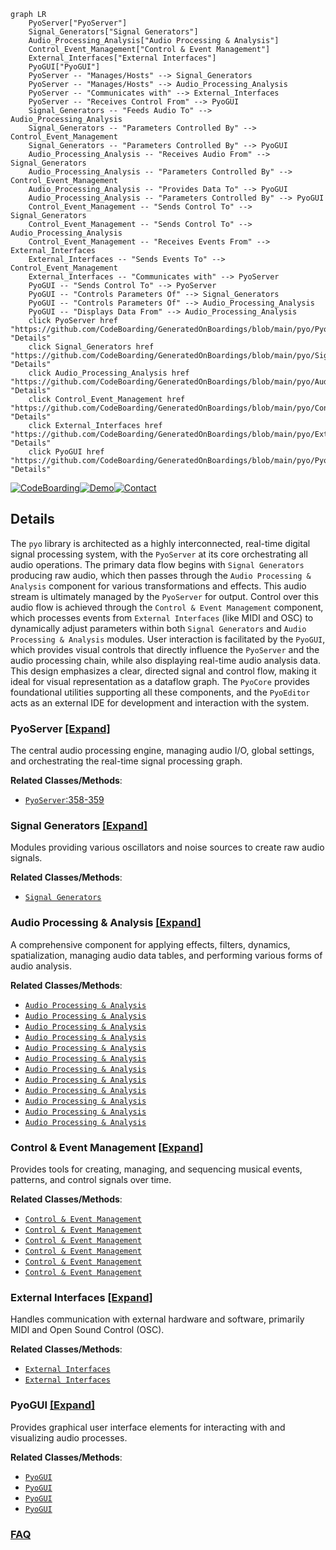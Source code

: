 ```mermaid
graph LR
    PyoServer["PyoServer"]
    Signal_Generators["Signal Generators"]
    Audio_Processing_Analysis["Audio Processing & Analysis"]
    Control_Event_Management["Control & Event Management"]
    External_Interfaces["External Interfaces"]
    PyoGUI["PyoGUI"]
    PyoServer -- "Manages/Hosts" --> Signal_Generators
    PyoServer -- "Manages/Hosts" --> Audio_Processing_Analysis
    PyoServer -- "Communicates with" --> External_Interfaces
    PyoServer -- "Receives Control From" --> PyoGUI
    Signal_Generators -- "Feeds Audio To" --> Audio_Processing_Analysis
    Signal_Generators -- "Parameters Controlled By" --> Control_Event_Management
    Signal_Generators -- "Parameters Controlled By" --> PyoGUI
    Audio_Processing_Analysis -- "Receives Audio From" --> Signal_Generators
    Audio_Processing_Analysis -- "Parameters Controlled By" --> Control_Event_Management
    Audio_Processing_Analysis -- "Provides Data To" --> PyoGUI
    Audio_Processing_Analysis -- "Parameters Controlled By" --> PyoGUI
    Control_Event_Management -- "Sends Control To" --> Signal_Generators
    Control_Event_Management -- "Sends Control To" --> Audio_Processing_Analysis
    Control_Event_Management -- "Receives Events From" --> External_Interfaces
    External_Interfaces -- "Sends Events To" --> Control_Event_Management
    External_Interfaces -- "Communicates with" --> PyoServer
    PyoGUI -- "Sends Control To" --> PyoServer
    PyoGUI -- "Controls Parameters Of" --> Signal_Generators
    PyoGUI -- "Controls Parameters Of" --> Audio_Processing_Analysis
    PyoGUI -- "Displays Data From" --> Audio_Processing_Analysis
    click PyoServer href "https://github.com/CodeBoarding/GeneratedOnBoardings/blob/main/pyo/PyoServer.md" "Details"
    click Signal_Generators href "https://github.com/CodeBoarding/GeneratedOnBoardings/blob/main/pyo/Signal_Generators.md" "Details"
    click Audio_Processing_Analysis href "https://github.com/CodeBoarding/GeneratedOnBoardings/blob/main/pyo/Audio_Processing_Analysis.md" "Details"
    click Control_Event_Management href "https://github.com/CodeBoarding/GeneratedOnBoardings/blob/main/pyo/Control_Event_Management.md" "Details"
    click External_Interfaces href "https://github.com/CodeBoarding/GeneratedOnBoardings/blob/main/pyo/External_Interfaces.md" "Details"
    click PyoGUI href "https://github.com/CodeBoarding/GeneratedOnBoardings/blob/main/pyo/PyoGUI.md" "Details"
```

[![CodeBoarding](https://img.shields.io/badge/Generated%20by-CodeBoarding-9cf?style=flat-square)](https://github.com/CodeBoarding/GeneratedOnBoardings)[![Demo](https://img.shields.io/badge/Try%20our-Demo-blue?style=flat-square)](https://www.codeboarding.org/demo)[![Contact](https://img.shields.io/badge/Contact%20us%20-%20contact@codeboarding.org-lightgrey?style=flat-square)](mailto:contact@codeboarding.org)

## Details

The `pyo` library is architected as a highly interconnected, real-time digital signal processing system, with the `PyoServer` at its core orchestrating all audio operations. The primary data flow begins with `Signal Generators` producing raw audio, which then passes through the `Audio Processing & Analysis` component for various transformations and effects. This audio stream is ultimately managed by the `PyoServer` for output. Control over this audio flow is achieved through the `Control & Event Management` component, which processes events from `External Interfaces` (like MIDI and OSC) to dynamically adjust parameters within both `Signal Generators` and `Audio Processing & Analysis` modules. User interaction is facilitated by the `PyoGUI`, which provides visual controls that directly influence the `PyoServer` and the audio processing chain, while also displaying real-time audio analysis data. This design emphasizes a clear, directed signal and control flow, making it ideal for visual representation as a dataflow graph. The `PyoCore` provides foundational utilities supporting all these components, and the `PyoEditor` acts as an external IDE for development and interaction with the system.

### PyoServer [[Expand]](./PyoServer.md)
The central audio processing engine, managing audio I/O, global settings, and orchestrating the real-time signal processing graph.


**Related Classes/Methods**:

- <a href="https://github.com/belangeo/pyo/blob/master/pyo/lib/_core.py#L358-L359" target="_blank" rel="noopener noreferrer">`PyoServer`:358-359</a>


### Signal Generators [[Expand]](./Signal_Generators.md)
Modules providing various oscillators and noise sources to create raw audio signals.


**Related Classes/Methods**:

- <a href="https://github.com/belangeo/pyo/blob/master/pyo/lib/generators.py" target="_blank" rel="noopener noreferrer">`Signal Generators`</a>


### Audio Processing & Analysis [[Expand]](./Audio_Processing_Analysis.md)
A comprehensive component for applying effects, filters, dynamics, spatialization, managing audio data tables, and performing various forms of audio analysis.


**Related Classes/Methods**:

- <a href="https://github.com/belangeo/pyo/blob/master/pyo/lib/effects.py" target="_blank" rel="noopener noreferrer">`Audio Processing & Analysis`</a>
- <a href="https://github.com/belangeo/pyo/blob/master/pyo/lib/dynamics.py" target="_blank" rel="noopener noreferrer">`Audio Processing & Analysis`</a>
- <a href="https://github.com/belangeo/pyo/blob/master/pyo/lib/pan.py" target="_blank" rel="noopener noreferrer">`Audio Processing & Analysis`</a>
- <a href="https://github.com/belangeo/pyo/blob/master/pyo/lib/hrtf.py" target="_blank" rel="noopener noreferrer">`Audio Processing & Analysis`</a>
- <a href="https://github.com/belangeo/pyo/blob/master/pyo/lib/matrixprocess.py" target="_blank" rel="noopener noreferrer">`Audio Processing & Analysis`</a>
- <a href="https://github.com/belangeo/pyo/blob/master/pyo/lib/filters.py" target="_blank" rel="noopener noreferrer">`Audio Processing & Analysis`</a>
- <a href="https://github.com/belangeo/pyo/blob/master/pyo/lib/analysis.py" target="_blank" rel="noopener noreferrer">`Audio Processing & Analysis`</a>
- <a href="https://github.com/belangeo/pyo/blob/master/pyo/lib/fourier.py" target="_blank" rel="noopener noreferrer">`Audio Processing & Analysis`</a>
- <a href="https://github.com/belangeo/pyo/blob/master/pyo/lib/phasevoc.py" target="_blank" rel="noopener noreferrer">`Audio Processing & Analysis`</a>
- <a href="https://github.com/belangeo/pyo/blob/master/pyo/lib/tables.py" target="_blank" rel="noopener noreferrer">`Audio Processing & Analysis`</a>
- <a href="https://github.com/belangeo/pyo/blob/master/pyo/lib/players.py" target="_blank" rel="noopener noreferrer">`Audio Processing & Analysis`</a>
- <a href="https://github.com/belangeo/pyo/blob/master/pyo/lib/tableprocess.py" target="_blank" rel="noopener noreferrer">`Audio Processing & Analysis`</a>


### Control & Event Management [[Expand]](./Control_Event_Management.md)
Provides tools for creating, managing, and sequencing musical events, patterns, and control signals over time.


**Related Classes/Methods**:

- <a href="https://github.com/belangeo/pyo/blob/master/pyo/lib/events.py" target="_blank" rel="noopener noreferrer">`Control & Event Management`</a>
- <a href="https://github.com/belangeo/pyo/blob/master/pyo/lib/triggers.py" target="_blank" rel="noopener noreferrer">`Control & Event Management`</a>
- <a href="https://github.com/belangeo/pyo/blob/master/pyo/lib/pattern.py" target="_blank" rel="noopener noreferrer">`Control & Event Management`</a>
- <a href="https://github.com/belangeo/pyo/blob/master/pyo/lib/randoms.py" target="_blank" rel="noopener noreferrer">`Control & Event Management`</a>
- <a href="https://github.com/belangeo/pyo/blob/master/pyo/lib/controls.py" target="_blank" rel="noopener noreferrer">`Control & Event Management`</a>
- <a href="https://github.com/belangeo/pyo/blob/master/pyo/lib/mmlmusic.py" target="_blank" rel="noopener noreferrer">`Control & Event Management`</a>


### External Interfaces [[Expand]](./External_Interfaces.md)
Handles communication with external hardware and software, primarily MIDI and Open Sound Control (OSC).


**Related Classes/Methods**:

- <a href="https://github.com/belangeo/pyo/blob/master/pyo/lib/midi.py" target="_blank" rel="noopener noreferrer">`External Interfaces`</a>
- <a href="https://github.com/belangeo/pyo/blob/master/pyo/lib/opensndctrl.py" target="_blank" rel="noopener noreferrer">`External Interfaces`</a>


### PyoGUI [[Expand]](./PyoGUI.md)
Provides graphical user interface elements for interacting with and visualizing audio processes.


**Related Classes/Methods**:

- <a href="https://github.com/belangeo/pyo/blob/master/pyo/lib/wxgui.py" target="_blank" rel="noopener noreferrer">`PyoGUI`</a>
- <a href="https://github.com/belangeo/pyo/blob/master/pyo/lib/_wxwidgets.py" target="_blank" rel="noopener noreferrer">`PyoGUI`</a>
- <a href="https://github.com/belangeo/pyo/blob/master/pyo/lib/_tkwidgets.py" target="_blank" rel="noopener noreferrer">`PyoGUI`</a>
- <a href="https://github.com/belangeo/pyo/blob/master/pyo/lib/_widgets.py" target="_blank" rel="noopener noreferrer">`PyoGUI`</a>




### [FAQ](https://github.com/CodeBoarding/GeneratedOnBoardings/tree/main?tab=readme-ov-file#faq)